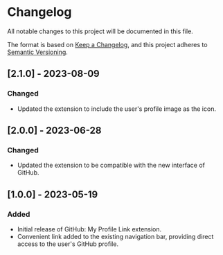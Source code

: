 # Changelog

All notable changes to this project will be documented in this file.

The format is based on [Keep a Changelog](https://keepachangelog.com/en/1.0.0/),
and this project adheres to [Semantic Versioning](https://semver.org/spec/v2.0.0.html).

## [2.1.0] - 2023-08-09

### Changed

- Updated the extension to include the user's profile image as the icon.

## [2.0.0] - 2023-06-28

### Changed

- Updated the extension to be compatible with the new interface of GitHub.

## [1.0.0] - 2023-05-19

### Added

- Initial release of GitHub: My Profile Link extension.
- Convenient link added to the existing navigation bar, providing direct access to the user's GitHub profile.

